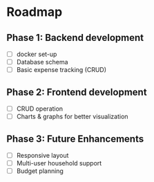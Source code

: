 # Roadmap

## Phase 1: Backend development
- [ ] docker set-up
- [ ] Database schema
- [ ] Basic expense tracking (CRUD)

## Phase 2: Frontend development
- [ ] CRUD operation
- [ ] Charts & graphs for better visualization

## Phase 3: Future Enhancements
- [ ] Responsive layout
- [ ] Multi-user household support
- [ ] Budget planning
